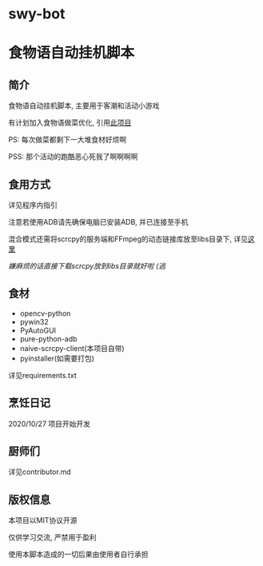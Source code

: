 # swy-bot
# 食物语自动挂机脚本

## 简介
食物语自动挂机脚本, 主要用于客潮和活动小游戏

有计划加入食物语做菜优化, 引用[此项目](https://github.com/ic30rs/swy_profit)

PS: 每次做菜都剩下一大堆食材好烦啊

PSS: 那个活动的跑酷恶心死我了啊啊啊啊

## 食用方式
详见程序内指引

注意若使用ADB请先确保电脑已安装ADB, 并已连接至手机

混合模式还需将scrcpy的服务端和FFmpeg的动态链接库放至libs目录下, 详见[这里](https://github.com/LostXine/naive-scrcpy-client#to-start)

*嫌麻烦的话直接下载scrcpy放到libs目录就好啦 (逃*

## 食材
- opencv-python
- pywin32
- PyAutoGUI
- pure-python-adb
- naive-scrcpy-client(本项目自带)
- pyinstaller(如需要打包)

详见requirements.txt

## 烹饪日记
2020/10/27 项目开始开发

## 厨师们
详见contributor.md

## 版权信息
本项目以MIT协议开源

仅供学习交流, 严禁用于盈利

使用本脚本造成的一切后果由使用者自行承担
